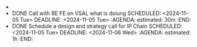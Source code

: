 -
- DONE Call with BE FE on VSAL what is doiung
  SCHEDULED: <2024-11-05 Tue>
  DEADLINE: <2024-11-05 Tue>
  :AGENDA:
  estimated: 30m
  :END:
- DONE Schedule a design and strategy call for IP Chain
  SCHEDULED: <2024-11-05 Tue>
  DEADLINE: <2024-11-06 Wed>
  :AGENDA:
  estimated: 1h
  :END: